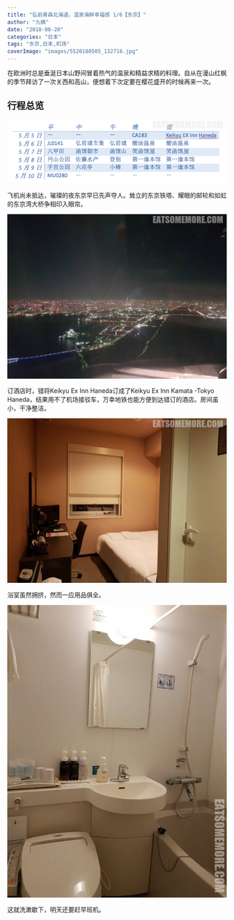 ```yaml
---
title: "弘前青森北海道，温泉海鲜幸福感 1/6【东京】"
author: "九姨"
date: "2018-08-20"
categories: "日本"
tags: "东京,日本,机场"
coverImage: "images/5520180505_132716.jpg"
---
```


在欧洲时总是垂涎日本山野间冒着热气的温泉和精益求精的料理。自从在漫山红枫的季节拜访了一次关西和高山，便想着下次定要在樱花盛开的时候再来一次。

## 行程总览

![](images/Screen-Shot-2018-08-20-at-21.02.09.png)

飞机尚未抵达，璀璨的夜东京早已先声夺人。耸立的东京铁塔、耀眼的邮轮和如虹的东京湾大桥争相印入眼帘。

![](images/5520180505_132716.jpg)

订酒店时，错将Keikyu Ex Inn Haneda订成了Keikyu Ex Inn Kamata -Tokyo Haneda，结果用不了机场接驳车，万幸地铁也能方便到达错订的酒店。房间虽小，干净整洁。

![](images/5520180505_153035.jpg)

浴室虽然拥挤，然而一应用品俱全。

![](images/5520180505_154535-e1534792932301.jpg)

这就洗漱歇下，明天还要赶早班机。

